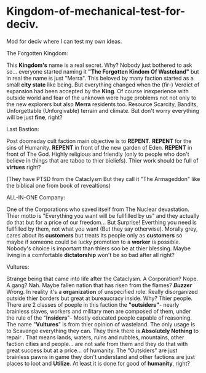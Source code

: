 # Kingdom-of-mechanical-test-for-deciv.
Mod for deciv where I can test my own ideas.
 
The Forgotten Kingdom:

This **Kingdom's** name is a real secret. Why? Nobody just bothered to ask so... everyone started naming it **"The Forgotten Kindom Of Wasteland"** but in real the name is just "Merra".
This beloved by many faction started as a small **city state** like being. But everything changed when the (fir-) Verdict of expansion had been accepted by the **King**.
Of course inexperience with outside world and fear of the unknown were huge problems not not only to the new explorers but also **Merra** residents too. 
Resource Scarcity, Bandits, Unforgettable (Unforgivable) terrain and climate. 
But don't worry everything will be just **fine**, right?

Last Bastion:

Post doomsday cult faction main objective is to **REPENT**. **REPENT** for the sins of Humanity. **REPENT** in front of the new garden of Eden.
**REPENT** in front of The God.
Highly religious and friendly (only to people who don't believe in things that are taboo to thier bieliefs).
Thier work should be full of **virtues** right?

(They have PTSD from the Cataclysm But they call it "The Armageddon" like the biblical one from book of revealtions)

ALL-IN-ONE Company:

One of the Corporations who saved itself from The Nuclear devastation. Thier motto is "Everything you want will be fullfilled by us" and they actually do that but for a price of our freedom... But Surprise! Everthing you need is fullfilled by them, not what you want (But they say otherwise). Morally grey, cares about its **customers** but treats its people only as **customers** so maybe if someone could be lucky promotion to a **worker** is possible. Nobody's choice is important than thiers soo be at thier blessing. Maybe living in a comfortable **dictatorship** won't be so bad after all right?

Vultures:

Strange being that came into life after the Cataclysm. A Corporation? Nope. A gang? Nah. Maybe fallen nation that has risen from the flames? ***Buzzer*** Wrong.
In reality it's a **organization** of unspecified role. Really disorganized outside thier borders but great at bureaucracy inside. Why? Thier people.
There are 2 classes of poeple in this faction the **"outsiders"**- nearly brainless slaves, workers and military men are composed of them, under the rule of the
"**Insiders**"- Mostly educated people capable of reasoning.  
The name "**Vultures**" is from thier opinion of wasteland. The only usage is to Scavenge everything they can. They think there is **Absolutely Nothing** to repair . That means lands, waters, ruins and rubbles, mountains, other faction cities and people... are not safe from them and they do that with great success but at a price... of humanity. The "Outsiders" are just brainless pawns in game they don't understand and other factions are just places to loot and **Utilize**. At least it is done for good of **humanity**, right?
